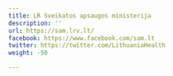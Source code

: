 ```yaml
---
title: LR Sveikatos apsaugos ministerija
description: ''
url: https://sam.lrv.lt/
facebook: https://www.facebook.com/sam.lt
twitter: https://twitter.com/LithuaniaHealth
weight: -50

---
```

